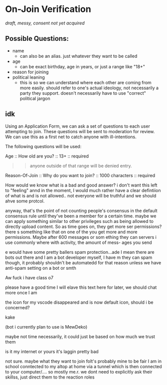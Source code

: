 # On-Join Verification
*draft, messy, consent not yet acquired*

## Possible Questions:
 - name
   - can also be an alias. just whatever they want to be called
 - age
   - can be exact birthday, age in years, or just a range like "18+"
 - reason for joining
 - political leaning
   - this is so we can understand where each other are coming from more easily.
     should refer to one's actual ideology, not necessarily a party they
     support. doesn't necessarily have to use "correct" political jargon

## idk

Using an Application Form, we can ask a set of questions to each user attempting
to join. These questions will be sent to moderation for review. We can use this
as a first net to catch anyone with ill-intentions. 

The following questions will be used:

Age :: How old are you? :: 13+ :: required
>> anyone outside of that range will be denied entry.

Reason-Of-Join :: Why do you want to join? :: 1000 characters :: required

How would we know what is a bad and good answer? i don't want this left to
"feeling" annd in the moment, I would much rather have a clear defintiion of 
what is and is not allowed.. not everyone will be truthful and we
should ahve some protcol. 

anyway, that's the point of not counting people's consensus in the default
consensus rule until they've been a member for a certain time.
maybe we can apply something similar to other privileges such as being allowed
to directly upload content.
So as time goes on, they get more ser permissions? there 
s something like that
on one of the you get more and more permissions. Maybe after 600 messages or som
ething they can servers i use commonly where with activity, the amount of mess-
ages you send 


e would have some pretty ballers spam protection...ade  I mean there are bots 
out there and I am a bot developer myself, I have m
they can spam though, it probably shouldn't be automatedd for that reason
unless we have anti-spam setting on a bot or smth

Aw fuck i have class o7

please have a good time I will elave this text here for later, we should chat more once I am

the icon for my vscode disappeared and is now default icon,
should i be concerned?

kake

(bot i currently plan to use is MewDeko)

maybe not time necessarily, it could  just be based on how much we trust them

is it my internet or yours it's laggin pretty bad

 not sure. maybe what they want to join foIt's probably mine to be fair I am in school conntected to my altop at home
via a tunnel which is then connected to your computer/.... so mostly me.r.
we dont need to explicitly ask their skillss,
just direct them to the reaction roles
